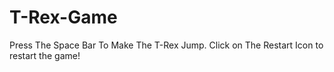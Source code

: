 # T-Rex-Game
Press The Space Bar To Make The T-Rex Jump. Click on The Restart Icon to restart the game!
